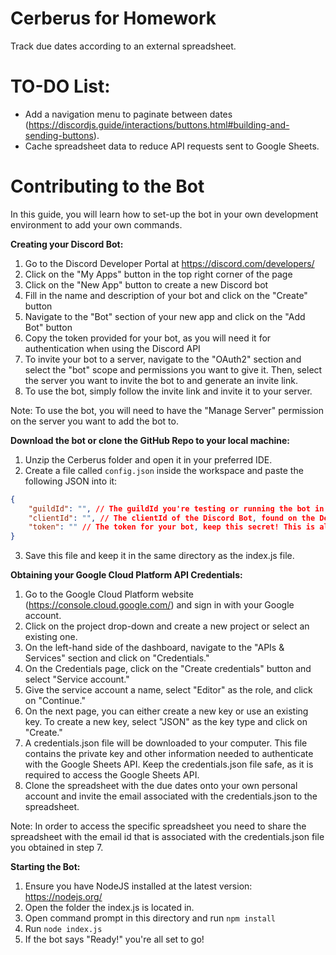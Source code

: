 # Cerberus for Homework
Track due dates according to an external spreadsheet.

# TO-DO List:
- Add a navigation menu to paginate between dates (https://discordjs.guide/interactions/buttons.html#building-and-sending-buttons).
- Cache spreadsheet data to reduce API requests sent to Google Sheets.

# Contributing to the Bot
In this guide, you will learn how to set-up the bot in your own development environment to add your own commands.

**Creating your Discord Bot:**
1. Go to the Discord Developer Portal at https://discord.com/developers/
2. Click on the "My Apps" button in the top right corner of the page
3. Click on the "New App" button to create a new Discord bot
4. Fill in the name and description of your bot and click on the "Create" button
5. Navigate to the "Bot" section of your new app and click on the "Add Bot" button
6. Copy the token provided for your bot, as you will need it for authentication when using the Discord API
7. To invite your bot to a server, navigate to the "OAuth2" section and select the "bot" scope and permissions you want to give it. Then, select the server you want to invite the bot to and generate an invite link.
8. To use the bot, simply follow the invite link and invite it to your server.

Note: To use the bot, you will need to have the "Manage Server" permission on the server you want to add the bot to.

**Download the bot or clone the GitHub Repo to your local machine:**
1. Unzip the Cerberus folder and open it in your preferred IDE.
2. Create a file called `config.json` inside the workspace and paste the following JSON into it:
```json
{
	"guildId": "", // The guildId you're testing or running the bot in, i.e your server.
	"clientId": "", // The clientId of the Discord Bot, found on the Developer Portal.
	"token": "" // The token for your bot, keep this secret! This is also obtained on the Developer Portal.
}
```
3. Save this file and keep it in the same directory as the index.js file.

**Obtaining your Google Cloud Platform API Credentials:**
1. Go to the Google Cloud Platform website (https://console.cloud.google.com/) and sign in with your Google account.
2. Click on the project drop-down and create a new project or select an existing one.
3. On the left-hand side of the dashboard, navigate to the "APIs & Services" section and click on "Credentials."
4. On the Credentials page, click on the "Create credentials" button and select "Service account."
5. Give the service account a name, select "Editor" as the role, and click on "Continue."
6. On the next page, you can either create a new key or use an existing key. To create a new key, select "JSON" as the key type and click on "Create."
7. A credentials.json file will be downloaded to your computer. This file contains the private key and other information needed to authenticate with the Google Sheets API. Keep the credentials.json file safe, as it is required to access the Google Sheets API. 
8. Clone the spreadsheet with the due dates onto your own personal account and invite the email associated with the credentials.json to the spreadsheet.

Note: In order to access the specific spreadsheet you need to share the spreadsheet with the email id that is associated with the credentials.json file you obtained in step 7.

**Starting the Bot:**
1. Ensure you have NodeJS installed at the latest version: https://nodejs.org/
2. Open the folder the index.js is located in.
3. Open command prompt in this directory and run `npm install`
4. Run `node index.js`
5. If the bot says "Ready!" you're all set to go!

